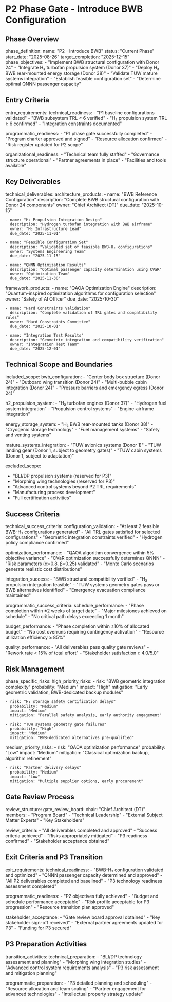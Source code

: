 # P2 Phase Gate - Introduce BWB Configuration

## Phase Overview

phase_definition:
  name: "P2 - Introduce BWB"
  status: "Current Phase"
  start_date: "2025-08-26"
  target_completion: "2025-12-15"
  phase_objectives:
    - "Implement BWB structural configuration with Donor 24"
    - "Integrate H₂ turbofan propulsion system (Donor 37)"
    - "Deploy H₂ BWB rear-mounted energy storage (Donor 38)"
    - "Validate TUW mature systems integration"
    - "Establish feasible configuration set"
    - "Determine optimal QNNN passenger capacity"

## Entry Criteria

entry_requirements:
  technical_readiness:
    - "P1 baseline configurations validated"
    - "BWB subsystem TRL ≥ 6 verified"
    - "H₂ propulsion system TRL ≥ 6 confirmed"
    - "Integration constraints documented"
    
  programmatic_readiness:
    - "P1 phase gate successfully completed"
    - "Program charter approved and signed"
    - "Resource allocation confirmed"
    - "Risk register updated for P2 scope"
    
  organizational_readiness:
    - "Technical team fully staffed"
    - "Governance structure operational"
    - "Partner agreements in place"
    - "Facilities and tools available"

## Key Deliverables

technical_deliverables:
  architecture_products:
    - name: "BWB Reference Configuration"
      description: "Complete BWB structural configuration with Donor 24 components"
      owner: "Chief Architect (DT)"
      due_date: "2025-10-15"
      
    - name: "H₂ Propulsion Integration Design"
      description: "Hydrogen turbofan integration with BWB airframe"
      owner: "H₂ Infrastructure Lead"
      due_date: "2025-11-01"
      
    - name: "Feasible Configuration Set"
      description: "Validated set of feasible BWB-H₂ configurations"
      owner: "Systems Engineering Team"
      due_date: "2025-11-15"
      
    - name: "QNNN Optimization Results"
      description: "Optimal passenger capacity determination using CVaR"
      owner: "Optimization Team"
      due_date: "2025-11-30"

  framework_products:
    - name: "QAOA Optimization Engine"
      description: "Quantum-inspired optimization algorithms for configuration selection"
      owner: "Safety of AI Officer"
      due_date: "2025-10-30"
      
    - name: "Hard Constraints Validation"
      description: "Complete validation of TRL gates and compatibility rules"
      owner: "Hard Constraints Committee"
      due_date: "2025-10-01"
      
    - name: "Integration Test Results"
      description: "Geometric integration and compatibility verification"
      owner: "Integration Test Team"
      due_date: "2025-12-01"

## Technical Scope and Boundaries

included_scope:
  bwb_configuration:
    - "Center body box structure (Donor 24)"
    - "Outboard wing transition (Donor 24)"
    - "Multi-bubble cabin integration (Donor 24)"
    - "Pressure barriers and emergency egress (Donor 24)"
    
  h2_propulsion_system:
    - "H₂ turbofan engines (Donor 37)"
    - "Hydrogen fuel system integration"
    - "Propulsion control systems"
    - "Engine-airframe integration"
    
  energy_storage_system:
    - "H₂ BWB rear-mounted tanks (Donor 38)"
    - "Cryogenic storage technology"
    - "Fuel management systems"
    - "Safety and venting systems"
    
  mature_systems_integration:
    - "TUW avionics systems (Donor 1)"
    - "TUW landing gear (Donor 1, subject to geometry gates)"
    - "TUW cabin systems (Donor 1, subject to adaptation)"

excluded_scope:
  - "BLI/DP propulsion systems (reserved for P3)"
  - "Morphing wing technologies (reserved for P3)"
  - "Advanced control systems beyond P2 TRL requirements"
  - "Manufacturing process development"
  - "Full certification activities"

## Success Criteria

technical_success_criteria:
  configuration_validation:
    - "At least 2 feasible BWB-H₂ configurations generated"
    - "All TRL gates satisfied for selected configurations"
    - "Geometric integration constraints verified"
    - "Hydrogen policy compliance confirmed"
    
  optimization_performance:
    - "QAOA algorithm convergence within 5% objective variance"
    - "CVaR optimization successfully determines QNNN"
    - "Risk parameters (α=0.8, β=0.25) validated"
    - "Monte Carlo scenarios generate realistic cost distributions"
    
  integration_success:
    - "BWB structural compatibility verified"
    - "H₂ propulsion integration feasible"
    - "TUW systems geometry gates pass or BWB alternatives identified"
    - "Emergency evacuation compliance maintained"

programmatic_success_criteria:
  schedule_performance:
    - "Phase completion within ±2 weeks of target date"
    - "Major milestones achieved on schedule"
    - "No critical path delays exceeding 1 month"
    
  budget_performance:
    - "Phase completion within ±10% of allocated budget"
    - "No cost overruns requiring contingency activation"
    - "Resource utilization efficiency ≥ 85%"
    
  quality_performance:
    - "All deliverables pass quality gate reviews"
    - "Rework rate < 15% of total effort"
    - "Stakeholder satisfaction ≥ 4.0/5.0"

## Risk Management

phase_specific_risks:
  high_priority_risks:
    - risk: "BWB geometric integration complexity"
      probability: "Medium"
      impact: "High"
      mitigation: "Early geometric validation, BWB-dedicated backup modules"
      
    - risk: "H₂ storage safety certification delays"
      probability: "Medium"
      impact: "Medium"
      mitigation: "Parallel safety analysis, early authority engagement"
      
    - risk: "TUW systems geometry gate failures"
      probability: "High"
      impact: "Medium"
      mitigation: "BWB-dedicated alternatives pre-qualified"

  medium_priority_risks:
    - risk: "QAOA optimization performance"
      probability: "Low"
      impact: "Medium"
      mitigation: "Classical optimization backup, algorithm refinement"
      
    - risk: "Partner delivery delays"
      probability: "Medium"
      impact: "Low"
      mitigation: "Multiple supplier options, early procurement"

## Gate Review Process

review_structure:
  gate_review_board:
    chair: "Chief Architect (DT)"
    members:
      - "Program Board"
      - "Technical Leadership"
      - "External Subject Matter Experts"
      - "Key Stakeholders"
    
  review_criteria:
    - "All deliverables completed and approved"
    - "Success criteria achieved"
    - "Risks appropriately mitigated"
    - "P3 readiness confirmed"
    - "Stakeholder acceptance obtained"

## Exit Criteria and P3 Transition

exit_requirements:
  technical_readiness:
    - "BWB-H₂ configuration validated and optimized"
    - "QNNN passenger capacity determined and approved"
    - "All P2 deliverables completed and baselined"
    - "P3 technology readiness assessment completed"
    
  programmatic_readiness:
    - "P2 objectives fully achieved"
    - "Budget and schedule performance acceptable"
    - "Risk profile acceptable for P3 progression"
    - "Resource transition plan approved"
    
  stakeholder_acceptance:
    - "Gate review board approval obtained"
    - "Key stakeholder sign-off received"
    - "External partner agreements updated for P3"
    - "Funding for P3 secured"

## P3 Preparation Activities

transition_activities:
  technical_preparation:
    - "BLI/DP technology assessment and planning"
    - "Morphing wing integration studies"
    - "Advanced control system requirements analysis"
    - "P3 risk assessment and mitigation planning"
    
  programmatic_preparation:
    - "P3 detailed planning and scheduling"
    - "Resource allocation and team scaling"
    - "Partner engagement for advanced technologies"
    - "Intellectual property strategy update"